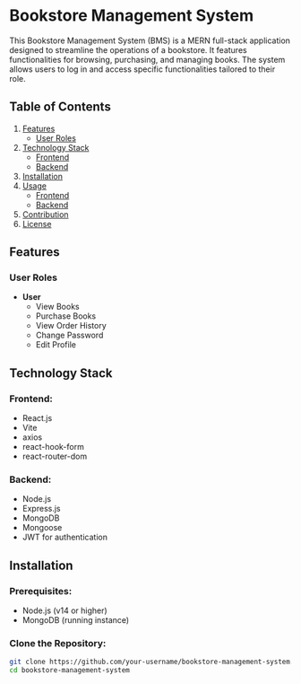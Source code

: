# Bookstore Management System

This Bookstore Management System (BMS) is a MERN full-stack application designed to streamline the operations of a bookstore. It features functionalities for browsing, purchasing, and managing books. The system allows users to log in and access specific functionalities tailored to their role.

## Table of Contents

1. [Features](#features)
   - [User Roles](#user-roles)
2. [Technology Stack](#technology-stack)
   - [Frontend](#frontend)
   - [Backend](#backend)
3. [Installation](#installation)
4. [Usage](#usage)
   - [Frontend](#frontend-usage)
   - [Backend](#backend-usage)
5. [Contribution](#contribution)
6. [License](#license)

## Features

### User Roles
- **User**
  - View Books
  - Purchase Books
  - View Order History
  - Change Password
  - Edit Profile

## Technology Stack

### Frontend:
- React.js
- Vite
- axios
- react-hook-form
- react-router-dom

### Backend:
- Node.js
- Express.js
- MongoDB
- Mongoose
- JWT for authentication

## Installation

### Prerequisites:
- Node.js (v14 or higher)
- MongoDB (running instance)

### Clone the Repository:
```sh
git clone https://github.com/your-username/bookstore-management-system.git
cd bookstore-management-system
